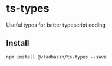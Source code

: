 # ts-types

Useful types for better typescript coding

## Install

`npm install @vladbasin/ts-types --save`